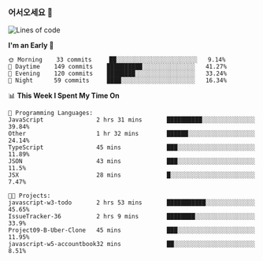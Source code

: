 ### 어서오세요 👋

<!--START_SECTION:waka-->
![Lines of code](https://img.shields.io/badge/From%20Hello%20World%20I%27ve%20Written-337217%20lines%20of%20code-blue)

**I'm an Early 🐤** 

```text
🌞 Morning    33 commits     ██░░░░░░░░░░░░░░░░░░░░░░░   9.14% 
🌆 Daytime    149 commits    ██████████░░░░░░░░░░░░░░░   41.27% 
🌃 Evening    120 commits    ████████░░░░░░░░░░░░░░░░░   33.24% 
🌙 Night      59 commits     ████░░░░░░░░░░░░░░░░░░░░░   16.34%

```


📊 **This Week I Spent My Time On** 

```text
💬 Programming Languages: 
JavaScript               2 hrs 31 mins       ██████████░░░░░░░░░░░░░░░   39.84% 
Other                    1 hr 32 mins        ██████░░░░░░░░░░░░░░░░░░░   24.14% 
TypeScript               45 mins             ███░░░░░░░░░░░░░░░░░░░░░░   11.89% 
JSON                     43 mins             ███░░░░░░░░░░░░░░░░░░░░░░   11.5% 
JSX                      28 mins             █░░░░░░░░░░░░░░░░░░░░░░░░   7.47%

🐱‍💻 Projects: 
javascript-w3-todo       2 hrs 53 mins       ███████████░░░░░░░░░░░░░░   45.65% 
IssueTracker-36          2 hrs 9 mins        ████████░░░░░░░░░░░░░░░░░   33.9% 
Project09-B-Uber-Clone   45 mins             ███░░░░░░░░░░░░░░░░░░░░░░   11.95% 
javascript-w5-accountbook32 mins             ██░░░░░░░░░░░░░░░░░░░░░░░   8.51%

```


<!--END_SECTION:waka-->
